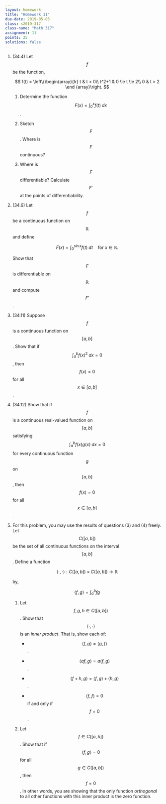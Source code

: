 ```yaml
---
layout: homework
title: "Homework 11"
due-date: 2019-05-03
class: s2019-317
class-name: "Math 317"
assignment: 11
points: 25
solutions: false
---
```


1.  (34.4) Let $$f$$ be the function,

    $$
    f(t) = \left\{\begin{array}{lr}
    t & t < 0\\
    t^2+1 & 0 \le t \le 2\\
    0 & t > 2 \end
    {array}\right.
    $$
    
    1.  Determine the function $$F(x) = \int_0^x f(t)\; dx$$.
    
    2.  Sketch $$F$$. Where is $$F$$ continuous?
    
    3.  Where is $$F$$ differentiable? Calculate $$F'$$ at the points of differentiability.
    
2.  (34.6) Let $$f$$ be a continuous function on $$\mathbb R$$ and define

    $$
    F(x) = \int_0^{\sin x}{f(t)\; dt}\quad\textrm{for } x \in \mathbb R.
    $$
    
    Show that $$F$$ is differentiable on $$\mathbb R$$ and compute $$F'$$.

3.  (34.11) Suppose $$f$$ is a continuous function on $$[a, b]$$. Show that if
    $$\int_a^b{f(x)^2\; dx} = 0$$, then $$f(x) = 0$$ for all $$x \in [a, b]$$.

4.  (34.12) Show that if $$f$$ is a continuous real-valued function on $$[a,
    b]$$ satisfying $$\int_a^b{f(x)g(x)\; dx} = 0$$ for every continuous
    function $$g$$ on $$[a, b]$$, then $$f(x) = 0$$ for all $$x \in [a, b]$$.

5.  For this problem, you may use the results of questions (3) and (4) freely.
    Let $$C([a, b])$$ be the set of all continuous functions on the interval
    $$[a, b]$$. Define a function 
    
    $$
    \langle \cdot, \cdot \rangle: C([a, b])
    \times C([a, b]) \to \mathbb R
    $$
    
    by,
    
    $$
    \langle f, g \rangle = \int_a^b{fg}
    $$
    
    1.  Let $$f, g, h \in C([a,b])$$. Show that $$\langle \cdot, \cdot \rangle$$
        is an *inner product*. That is, show each of:
        
        +  $$\langle f,g \rangle = \langle g,f \rangle$$.
        
        +  $$\langle af,g \rangle = a\langle f,g \rangle$$.
        
        +  $$\langle f+h,g \rangle = \langle f,g \rangle + \langle h, g\rangle$$.
        
        +  $$\langle f, f\rangle = 0$$ if and only if $$f = 0$$.
        
    2.  Let $$f \in C([a,b])$$. Show that if $$\langle f, g \rangle = 0$$ for
        all $$g \in C([a,b])$$, then $$f = 0$$. In other words, you are showing
        that the only function *orthogonal* to all other functions with this
        inner product is the zero function.
